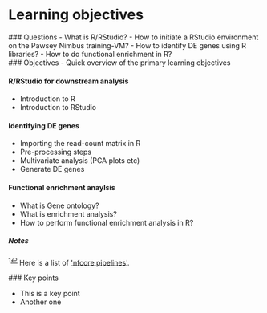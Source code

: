 # Learning objectives

<div class="questions">
### Questions
- What is R/RStudio?
- How to initiate a RStudio environment on the Pawsey Nimbus training-VM?
- How to identify DE genes using R libraries?
- How to do functional enrichment in R?
</div>

<div class="objectives">
### Objectives
- Quick overview of the primary learning objectives

</div>  

#### R/RStudio for downstream analysis

- Introduction to R
- Introduction to RStudio


#### Identifying DE genes

- Importing the read-count matrix in R
- Pre-processing steps
- Multivariate analysis (PCA plots etc)
- Generate DE genes


#### Functional enrichment anaylsis

- What is Gene ontology?
- What is enrichment analysis?
- How to perform functional enrichment analysis in R? 


##### Notes

<sup id="f1">1[↩](#a1)</sup> Here is a list of ['nfcore pipelines'](https://nf-co.re/pipelines/).

<div class="keypoints">
### Key points

- This is a key point
- Another one
</div>